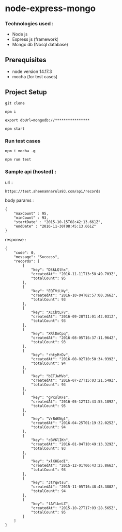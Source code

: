 # node-express-mongo

### Technologies used : 
- Node js
- Express js (framework)
- Mongo db (Nosql database)

## Prerequisites
- node version 14.17.3
- mocha (for test cases)

## Project Setup

```
git clone
```

```
npm i
```

```
export dbUrl=mongodb://****************
```
```
npm start
```

### Run test cases
```
npm i mocha -g
```
```
npm run test
```

### Sample api (hosted) : 

url : 
```
https://test.sheenamnarula93.com/api/records
```
body params : 
```
{
    "maxCount" : 95,
    "minCount" : 93,
    "startDate" : "2015-10-15T08:42:13.661Z",
    "endDate" : "2016-11-30T08:45:13.661Z"
}
```

response : 
```
{
    "code": 0,
    "message": "Success",
    "records": [
        {
            "key": "DSkLQthx",
            "createdAt": "2016-11-11T13:58:49.703Z",
            "totalCount": 95
        },
        {
            "key": "EQTViLNy",
            "createdAt": "2016-10-04T02:57:00.366Z",
            "totalCount": 93
        },
        {
            "key": "XCCbtLFv",
            "createdAt": "2016-09-28T11:01:42.031Z",
            "totalCount": 93
        },
        {
            "key": "XRlDmCpq",
            "createdAt": "2016-08-05T16:37:11.964Z",
            "totalCount": 93
        },
        {
            "key": "rhtyMrDv",
            "createdAt": "2016-08-02T10:50:34.939Z",
            "totalCount": 94
        },
        {
            "key": "bETJwMVo",
            "createdAt": "2016-07-27T15:03:21.549Z",
            "totalCount": 94
        },
        {
            "key": "gPxslKFs",
            "createdAt": "2016-05-12T12:43:55.189Z",
            "totalCount": 95
        },
        {
            "key": "VrBdKNgt",
            "createdAt": "2016-04-25T01:19:32.025Z",
            "totalCount": 94
        },
        {
            "key": "cBVKlIKn",
            "createdAt": "2016-01-04T10:49:13.329Z",
            "totalCount": 93
        },
        {
            "key": "xlKHEedI",
            "createdAt": "2015-12-01T06:43:25.866Z",
            "totalCount": 93
        },
        {
            "key": "JtYqwtsu",
            "createdAt": "2015-11-05T16:48:45.380Z",
            "totalCount": 94
        },
        {
            "key": "fAYlbeLZ",
            "createdAt": "2015-10-27T17:03:28.565Z",
            "totalCount": 95
        }
    ]
}
```
